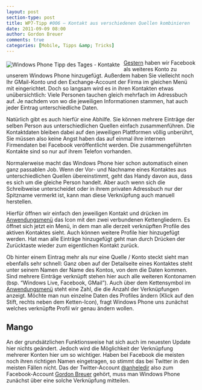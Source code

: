 ```yaml
---
layout: post
section-type: post
title: WP7-Tipp #006 – Kontakt aus verschiedenen Quellen kombinieren
date: 2011-09-09 08:00
author: Gordon Breuer
comments: true
categories: [Mobile, Tipps &amp; Tricks]
---
```

<p><img style="margin: 5px 10px 10px 0px; float: left" alt="Windows Phone Tipp des Tages - Kontakte" src="http://anheledirwp.blob.core.windows.net/wordpress/2011/09/kontakte.png" /></p>  <p><a href="/post/2011/09/08/WP7-Tipp-005-%E2%80%93-Facebook-auf-dem-Windows-Phone.aspx">Gestern</a> haben wir Facebook als weiteres Konto zu unserem Windows Phone hinzugefügt. Außerdem haben Sie vielleicht noch Ihr GMail-Konto und den Exchange-Account der Firma im gleichen Menü mit eingerichtet. Doch so langsam wird es in ihren Kontakten etwas unübersichtlich: Viele Personen tauchen gleich mehrfach im Adressbuch auf. Je nachdem von wo die jeweiligen Informationen stammen, hat auch jeder Eintrag unterschiedliche Daten.</p>  <p>Natürlich gibt es auch hierfür eine Abhilfe. Sie können mehrere Einträge der selben Person aus unterschiedlichen Quellen einfach zusammenführen. Die Kontaktdaten bleiben dabei auf den jeweiligen Plattformen völlig unberührt, Sie müssen also keine Angst haben das auf einmal ihre internen Firmendaten bei Facebook veröffentlicht werden. Die zusammengeführten Kontakte sind so nur auf ihrem Telefon vorhanden.</p>  <p>Normalerweise macht das Windows Phone hier schon automatisch einen ganz passablen Job. Wenn der Vor- und Nachname eines Kontaktes aus unterschiedlichen Quellen übereinstimmt, geht das Handy davon aus, dass es sich um die gleiche Person handelt. Aber auch wenn sich die Schreibweise unterscheidet oder in ihrem privaten Adressbuch nur der Spitzname vermerkt ist, kann man diese Verknüpfung auch manuell herstellen.</p>  <p>Hierfür öffnen wir einfach den jeweiligen Kontakt und drücken im <a href="/post/2011/09/05/WP7-Tipp-002-%E2%80%93-Das-Anwendungs-und-Kontextmenu.aspx">Anwendungsmenü</a> das Icon mit den zwei verbundenen Kettengliedern. Es öffnet sich jetzt ein Menü, in dem man alle derzeit verknüpften Profile des aktiven Kontaktes sieht. Auch können weitere Profile hier hinzugefügt werden. Hat man alle Einträge hinzugefügt geht man durch Drücken der Zurücktaste wieder zum eigentlichen Kontakt zurück.</p>  <p>Ob hinter einem Eintrag mehr als nur eine Quelle / Konto steckt sieht man ebenfalls sehr schnell: Ganz oben auf der Detailseite eines Kontaktes steht unter seinem Namen der Name des Kontos, von dem die Daten kommen. Sind mehrere Einträge verknüpft stehen hier auch alle weiteren Kontonamen (bsp. “Windows Live, Facebook, GMail”). Auch über dem Kettensymbol im <a href="/post/2011/09/05/WP7-Tipp-002-%E2%80%93-Das-Anwendungs-und-Kontextmenu.aspx">Anwendungsmenü</a> steht eine Zahl, die die Anzahl der Verknüpfungen anzeigt. Möchte man nun einzelne Daten des Profiles ändern (Klick auf den Stift, rechts neben dem Ketten-Icon), fragt Windows Phone uns zunächst welches verknüpfte Profil wir genau ändern wollen. </p>  <h2>Mango</h2>  <p>An der grundsätzlichen Funktionsweise hat sich auch im neuesten Update hier nichts geändert. Jedoch wird die Möglichkeit der Verknüpfung mehrerer Konten hier um so wichtiger. Haben bei Facebook die meisten noch ihren richtigen Namen eingetragen, so stimmt das bei Twitter in den meisten Fällen nicht. Das der Twitter-Account <a href="http://twitter.com/anheledir">@anheledir</a> also zum Facebook-Account <a href="http://www.facebook.com/gordon.breuer">Gordon Breuer</a> gehört, muss man Windows Phone zunächst über eine solche Verknüpfung mitteilen.</p>
